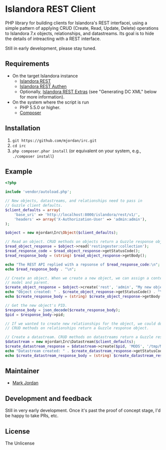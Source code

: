 # Islandora REST Client

PHP library for building clients for Islandora's REST interfacei, using a simple pattern of applying CRUD (Create, Read, Update, Delete) operations to Islandora 7.x objects, relationships, and datastreams. Its goal is to hide the details of intreacting with a REST interface.

Still in early development, please stay tuned.

## Requirements

* On the target Islandora instance
  * [Islandora REST](https://github.com/discoverygarden/islandora_rest)
  * [Islandora REST Authen](https://github.com/mjordan/islandora_rest_authen)
  * Optionally, [Islandora REST Extras](https://github.com/mjordan/islandora_rest_extras) (see "Generating DC XML" below for more information).
* On the system where the script is run
  * PHP 5.5.0 or higher.
  * [Composer](https://getcomposer.org)

## Installation

1. `git https://github.com/mjordan/irc.git`
1. `cd irc`
1. `php composer.phar install` (or equivalent on your system, e.g., `./composer install`)

## Example

```php
<?php

include 'vendor/autoload.php';

// New objects, datastreams, and relationships need to pass in
// Guzzle client defaults.
$client_defaults = array(
    'base_uri' => 'http://localhost:8000/islandora/rest/v1/',
    'headers' => array('X-Authorization-User' => 'admin:admin'),
);

$object = new mjordan\Irc\Object($client_defaults);

// Read an object. CRUD methods on objects return a Guzzle response object
$read_object_response = $object->read('restingester:collection');
$read_response_code = $read_object_response->getStatusCode();
$read_response_body = (string) $read_object_response->getBody();

echo "The REST API replied with a repsonse of $read_response_code:\n";
echo $read_response_body . "\n";

// Create an object. When we create a new object, we can assign a content
// model and parent.
$create_object_response = $object->create('rest', 'admin', "My new object", "islandora:sp_basic_image", "restingester:collection");
echo "Object created: " . $create_object_response->getStatusCode() . "\n";
echo $create_response_body = (string) $create_object_response->getBody();

// Get the new object's PID.
$response_body = json_decode($create_response_body);
$pid = $response_body->pid;

// If we wanted to create new relationships for the object, we could do so here.
// CRUD methods on relationships return a Guzzle response object.

// Create a datastream. CRUD methods on datastreams return a Guzzle response object.
$datastream = new mjordan\Irc\Datastream($client_defaults);
$create_datastream_response = $datastream->create($pid, 'MODS', '/tmp/MODS.xml');
echo "Datastream created: " . $create_datastream_response->getStatusCode() . "\n";
echo $create_datastream_response_body = (string) $create_datastream_response->getBody();
```

## Maintainer

* [Mark Jordan](https://github.com/mjordan)

## Development and feedback

Still in very early development. Once it's past the proof of concept stage, I'd be happy to take PRs, etc.

## License

The Unlicense
